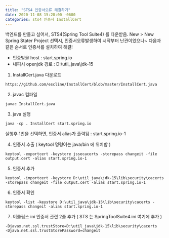 ```yaml
---
title: "STS4 인증서오류 해결하기"
date: 2020-11-08 15:28:00 -0600
categories: sts4 인증서 InstallCert
---
```


백엔드를 만들고 싶어서, STS4(Spring Tool Suite4) 를 다운받음.
New > New Spring Stater Project 선택시, 인증서오류발생하여 시작부터 난관이었으나~
다음과 같은 순서로 인증서를 설치하여 해결!

* 인증받을 host : start.spring.io
* 내피시 openjdk 경로 : D:\util_java\jdk-15

1. InstallCert.java 다운로드
```
https://github.com/escline/InstallCert/blob/master/InstallCert.java
```

2. javac 컴파일
```
javac InstallCert.java
```

3. java 실행
```
java -cp . InstallCert start.spring.io
```

실행후 1번을 선택하면, 인증서 alias가 출력됨 : start.spring.io-1

4. 인증서 추출 ( keytool 명령어는 java/bin 에 위치함 )
```
keytool -exportcert -keystore jssecacerts -storepass changeit -file output.cert -alias start.spring.io-1
```

5. 인증서 추가
```
keytool -importcert -keystore D:\util_java\jdk-15\lib\security\cacerts -storepass changeit -file output.cert -alias start.spring.io-1
```

6. 인증서 확인 
```
keytool -list -keystore D:\util_java\jdk-15\lib\security\cacerts -storepass changeit -alias start.spring.io-1
```

7. 이클립스 ini 인증서 관련 2줄 추가 ( STS 는 SpringToolSuite4.ini 여기에 추가 )
```
-Djavax.net.ssl.trustStore=D:\util_java\jdk-15\lib\security\cacerts
-Djava.net.ssl.trustStorePassword=changeit
```
